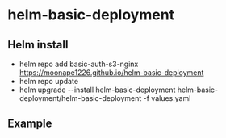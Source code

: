 # helm-basic-deployment

## Helm install
- helm repo add basic-auth-s3-nginx https://moonape1226.github.io/helm-basic-deployment
- helm repo update
- helm upgrade --install helm-basic-deployment helm-basic-deployment/helm-basic-deployment -f values.yaml

## Example

```yaml=

```
